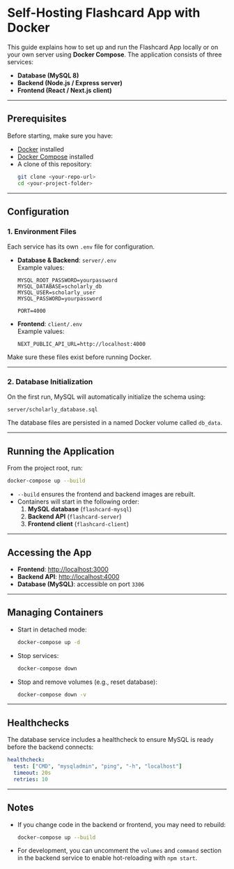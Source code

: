 # Self-Hosting Flashcard App with Docker

This guide explains how to set up and run the Flashcard App locally or on your own server using **Docker Compose**. The application consists of three services:

- **Database (MySQL 8)**
- **Backend (Node.js / Express server)**
- **Frontend (React / Next.js client)**

---

## Prerequisites

Before starting, make sure you have:

- [Docker](https://docs.docker.com/get-docker/) installed  
- [Docker Compose](https://docs.docker.com/compose/install/) installed  
- A clone of this repository:
  ```bash
  git clone <your-repo-url>
  cd <your-project-folder>
  ```

---

## Configuration

### 1. Environment Files
Each service has its own `.env` file for configuration.

- **Database & Backend**: `server/.env`  
  Example values:
  ```env
  MYSQL_ROOT_PASSWORD=yourpassword
  MYSQL_DATABASE=scholarly_db
  MYSQL_USER=scholarly_user
  MYSQL_PASSWORD=yourpassword

  PORT=4000
  ```

- **Frontend**: `client/.env`  
  Example values:
  ```env
  NEXT_PUBLIC_API_URL=http://localhost:4000
  ```

Make sure these files exist before running Docker.

---

### 2. Database Initialization
On the first run, MySQL will automatically initialize the schema using:

```
server/scholarly_database.sql
```

The database files are persisted in a named Docker volume called `db_data`.

---

## Running the Application

From the project root, run:

```bash
docker-compose up --build
```

- `--build` ensures the frontend and backend images are rebuilt.
- Containers will start in the following order:
  1. **MySQL database** (`flashcard-mysql`)
  2. **Backend API** (`flashcard-server`)
  3. **Frontend client** (`flashcard-client`)

---

## Accessing the App

- **Frontend**: [http://localhost:3000](http://localhost:3000)  
- **Backend API**: [http://localhost:4000](http://localhost:4000)  
- **Database (MySQL)**: accessible on port `3306`

---

## Managing Containers

- Start in detached mode:
  ```bash
  docker-compose up -d
  ```
- Stop services:
  ```bash
  docker-compose down
  ```
- Stop and remove volumes (e.g., reset database):
  ```bash
  docker-compose down -v
  ```

---

## Healthchecks

The database service includes a healthcheck to ensure MySQL is ready before the backend connects:

```yaml
healthcheck:
  test: ["CMD", "mysqladmin", "ping", "-h", "localhost"]
  timeout: 20s
  retries: 10
```

---

## Notes

- If you change code in the backend or frontend, you may need to rebuild:
  ```bash
  docker-compose up --build
  ```
- For development, you can uncomment the `volumes` and `command` section in the backend service to enable hot-reloading with `npm start`.
